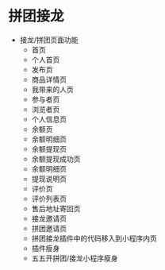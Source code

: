 # 拼团接龙
* 接龙/拼团页面功能
    - 首页
    - 个人首页
    - 发布页
    - 商品详情页
    - 我带来的人页
    - 参与者页
    - 浏览者页
    - 个人信息页
    - 余额页
    - 余额明细页
    - 余额提现页
    - 余额提现成功页
    - 余额明细页
    - 提现说明页
    - 评价页
    - 评价列表页
    - 售后地址寄回页
    - 接龙邀请页
    - 拼团邀请页
    - 拼团接龙插件中的代码移入到小程序内页
    - 插件瘦身
    - 五五开拼团/接龙小程序瘦身
